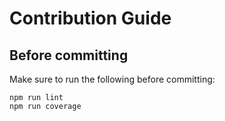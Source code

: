 # Contribution Guide

## Before committing

Make sure to run the following before committing:

    npm run lint
    npm run coverage
